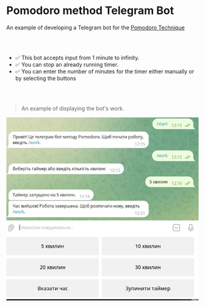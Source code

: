# Pomodoro method Telegram Bot
An example of developing a Telegram bot for the [Pomodoro Technique](https://en.wikipedia.org/wiki/Pomodoro_Technique)

<br>

<br>

* ✅ This bot accepts input from 1 minute to infinity.
* ✅ You can stop an already running timer.
* ✅ You can enter the number of minutes for the timer either manually or by selecting the buttons

<br>

<br>

> An example of displaying the bot's work.
<p align="center">
<img src="resources/images/example.JPG" alt="example work"/>
</p>
